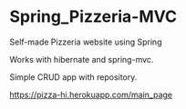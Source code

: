 # Spring_Pizzeria-MVC
Self-made Pizzeria website using Spring

Works with hibernate and spring-mvc. 

Simple CRUD app with repository.

https://pizza-hi.herokuapp.com/main_page
